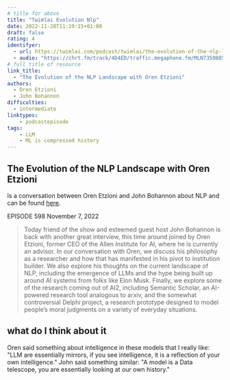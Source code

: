 ```yaml
---
# title for above
title: "Twimlai Evolution Nlp"
date: 2022-11-28T11:19:15+01:00
draft: false
rating: 4
identifyer:
  - url: https://twimlai.com/podcast/twimlai/the-evolution-of-the-nlp-landscape-with-oren-etzioni/
  - audio: "https://chrt.fm/track/4D4ED/traffic.megaphone.fm/MLN7359885583.mp3?updated=1667853796"
# full title of resource
link_title:
  - "The Evolution of the NLP Landscape with Oren Etzioni"
authors:
  - Oren Etzioni
  - John Bohannon
difficulties:
  - intermediate
linktypes:
    - podcastepisode
tags:
    - LLM
    - ML is compressed history
---
```


## The Evolution of the NLP Landscape with Oren Etzioni
Is a conversation between Oren Etzioni and John Bohannon about NLP and can be found [here](https://twimlai.com/podcast/twimlai/the-evolution-of-the-nlp-landscape-with-oren-etzioni/).


EPISODE 598
November 7, 2022

> Today friend of the show and esteemed guest host John Bohannon is back with another great interview, this time around joined by Oren Etzioni, former CEO of the Allen Institute for AI, where he is currently an advisor. In our conversation with Oren, we discuss his philosophy as a researcher and how that has manifested in his pivot to institution builder. We also explore his thoughts on the current landscape of NLP, including the emergence of LLMs and the hype being built up around AI systems from folks like Elon Musk. Finally, we explore some of the research coming out of AI2, including Semantic Scholar, an AI-powered research tool analogous to arxiv, and the somewhat controversial Delphi project, a research prototype designed to model people’s moral judgments on a variety of everyday situations.


## what do I think about it
Oren said something about intelligence in these models that I really like: 
"LLM are essentially mirrors, if you see intelligence, it is a reflection of your own intelligence." 
John said something similar: "A model is a Data telescope, you are essentially  looking at our own history."
